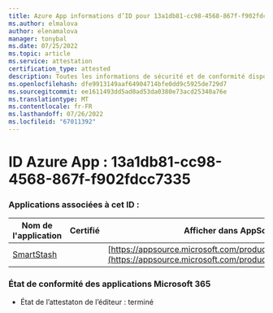 ```yaml
---
title: Azure App informations d’ID pour 13a1db81-cc98-4568-867f-f902fdcc7335
ms.author: elmalova
author: elenamalova
manager: tonybal
ms.date: 07/25/2022
ms.topic: article
ms.service: attestation
certification_type: attested
description: Toutes les informations de sécurité et de conformité disponibles pour 13a1db81-cc98-4568-867f-f902fdcc7335.
ms.openlocfilehash: dfe9913149aaf64904714bfe0dd9c5925de729d7
ms.sourcegitcommit: ee1611493dd5ad0ad53da0380e73acd25340a76e
ms.translationtype: MT
ms.contentlocale: fr-FR
ms.lasthandoff: 07/26/2022
ms.locfileid: "67011392"
---
```

# <a name="azure-app-id-13a1db81-cc98-4568-867f-f902fdcc7335"></a>ID Azure App : 13a1db81-cc98-4568-867f-f902fdcc7335


### <a name="apps-associated-with-this-id"></a>Applications associées à cet ID :
| **Nom de l'application** | **Certifié** | **Afficher dans AppSource** |
|--------------|---------------|-----------------------|
| [SmartStash](../forward/WA200004223.md) |  | [https://appsource.microsoft.com/product/office/WA200004223](https://appsource.microsoft.com/product/office/WA200004223) |

### <a name="microsoft-365-app-compliance-status"></a>État de conformité des applications Microsoft 365
- État de l’attestaton de l’éditeur : terminé
